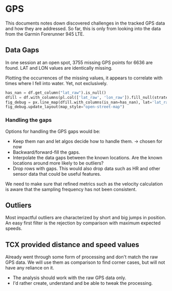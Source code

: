# GPS 

This documents notes down discovered challenges in the tracked GPS data and how they are addressed.
So far, this is only from looking into the data from the Garmin Forerunner 945 LTE.

## Data Gaps
In one session at an open spot, 3755 missing GPS points for 6636 are found.
LAT and LON values are identically missing. 

Plotting the occurrences of the missing values, it appears to correlate with times where I fell into water. Yet, not exclusively.

```python
has_nan = df.get_column("lat_raw").is_null()
dfill = df.with_columns(pl.col(['lat_raw', 'lon_raw']).fill_null(strategy='forward').fill_null(strategy='backward'))
fig_debug = px.line_map(dfill.with_columns(is_nan=has_nan), lat='lat_raw', lon='lon_raw', color='is_nan', zoom=17, height=800)
fig_debug.update_layout(map_style="open-street-map")
```

### Handling the gaps
Options for handling the GPS gaps would be:
- Keep them nan and let algos decide how to handle them. -> chosen for now
- Backward/forward-fill the gaps.
- Interpolate the data gaps between the known locations. Are the known locations around more likely to be outliers?
- Drop rows with gaps. This would also drop data such as HR and other sensor data that could be useful features.

We need to make sure that refined metrics such as the velocity calculation is aware that the sampling frequency has 
not been consistent.

## Outliers
Most impactful outliers are characterized by short and big jumps in position.
An easy first filter is the rejection by comparison with maximum expected speeds.


## TCX provided distance and speed values
Already went through some form of processing and don't match the raw GPS data. We will use them as comparison to find corner cases, but will not have any reliance on it.
- The analysis should work with the raw GPS data only.
- I'd rather create, understand and be able to tweak the processing.